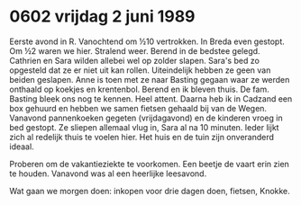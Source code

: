 # 0602 vrijdag 2 juni 1989
Eerste avond in R. Vanochtend om ½10 vertrokken. In Breda even gestopt. Om ½2 waren we hier. Stralend weer. Berend in de bedstee gelegd. Cathrien en Sara wilden allebei wel op zolder slapen. Sara's bed zo opgesteld dat ze er niet uit kan rollen. Uiteindelijk hebben ze geen van beiden geslapen. Anne is toen met ze naar Basting gegaan waar ze werden onthaald op koekjes en krentenbol. Berend en ik bleven thuis. De fam. Basting bleek ons nog te kennen. Heel attent. Daarna heb ik in Cadzand een box gehuurd en hebben we samen fietsen gehaald bij van de Wegen. Vanavond pannenkoeken gegeten (vrijdagavond) en de kinderen vroeg in bed gestopt. Ze sliepen allemaal vlug in, Sara al na 10 minuten. Ieder lijkt zich al redelijk thuis te voelen hier. Het huis en de tuin zijn onveranderd ideaal.

Proberen om de vakantieziekte te voorkomen. Een beetje de vaart erin zien te houden. Vanavond was al een heerlijke leesavond. 

Wat gaan we morgen doen: inkopen voor drie dagen doen, fietsen, Knokke.